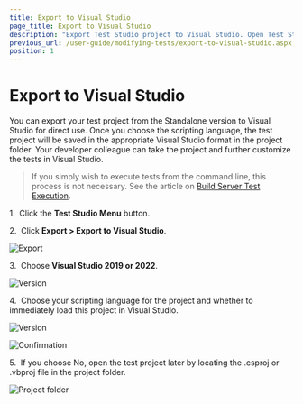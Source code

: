 ```yaml
---
title: Export to Visual Studio
page_title: Export to Visual Studio
description: "Export Test Studio project to Visual Studio. Open Test Studio Project in Visual Studio."
previous_url: /user-guide/modifying-tests/export-to-visual-studio.aspx, /user-guide/modifying-tests/export-to-visual-studio
position: 1
---
```

# Export to Visual Studio

You can export your test project from the Standalone version to Visual Studio for direct use. Once you choose the scripting language, the test project will be saved in the appropriate Visual Studio format in the project folder. Your developer colleague can take the project and further customize the tests in Visual Studio.

> If you simply wish to execute tests from the command line, this process is not necessary. See the article on <a href="/advanced-topics/build-server/build-servers-test-execution" target="_blank">Build Server Test Execution</a>.

1.&nbsp; Click the **Test Studio Menu** button.

2.&nbsp; Click **Export > Export to Visual Studio**.

![Export][1]

3.&nbsp; Choose **Visual Studio 2019 or 2022**.

![Version][2]

4.&nbsp; Choose your scripting language for the project and whether to immediately load this project in Visual Studio.

![Version][3]

![Confirmation][4]

5.&nbsp; If you choose No, open the test project later by locating the .csproj or .vbproj file in the project folder.

![Project folder][5]

[1]: /img/features/test-maintenance/export-visual-studio/export-vs.png
[2]: /img/features/test-maintenance/export-visual-studio/select-vs-version-propt.png
[3]: /img/features/test-maintenance/export-visual-studio/fig3.png
[4]: /img/features/test-maintenance/export-visual-studio/fig4.png
[5]: /img/features/test-maintenance/export-visual-studio/fig5.png